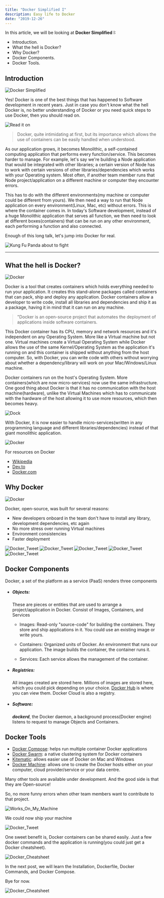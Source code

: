 ```yaml
---
title: "Docker Simplified I"
description: Easy life to Docker
date: "2019-12-26"
---
```


In this article, we will be looking at **Docker Simplified** I:                                      




+ Introduction. 
+ What the hell is Docker?  
+ Why Docker? 
+ Docker Components. 
+ Docker Tools.  



## Introduction    

![Docker Simplified](images/docker_simplfied.png) 

Yes! Docker is one of the best things that has happened to Software development in recent years. Just in case you don't know what the hell Docker is, no better understanding of Docker or you need quick steps to use Docker, then you should read on.

![Read it on](images/read_it.png)


> Docker, quite intimidating at first, but its importance which allows the use of containers can be easily handled when understood.

As our application grows, it becomes Monolithic, a self-contained computing application that performs every function/service. This becomes harder to manage. For example, let's say we're building a Node application that would be integrated with other libraries; a certain version of Node has to work with certain versions of other libraries/dependencies which works with your Operating system. Most often, if another team member runs that Node project/application on a different machine or computer they encounter errors.

This has to do with the different environments(my machine or computer could be different from yours). We then need a way to run that Node application on every environment(Linux, Mac, etc) without errors. This is where the container comes in. In today's Software development, instead of a huge Monolithic application that serves all function, we then need to look at different boxes(containers) that can be run on any other environment, each performing a function and also connected.

Enough of this long talk, let's jump into Docker for real.

![Kung Fu Panda about to fight](images/enough_talk.jpg)

---



## What the hell is Docker?

![Docker](images/what_is_docker.png)


Docker is a tool that creates containers which holds everything needed to run your application.
It creates this stand-alone packages called containers that can pack, ship and deploy any application.
Docker containers allow a developer to write code, install all libraries and dependencies and ship it as a package, having it in mind that it can run on any machine.

> "Docker is an open-source project that automates the deployment of applications inside software containers.


This Docker container has its CPU, memory and network resources and it's independent on any  Operating System. More like a Virtual machine but not one. Virtual machines create a Virtual Operating System while Docker allows the use of the same Kernel/Operating System as the application it's running on and this container is shipped without anything from the host computer.
So, with Docker, you can write code with others without worrying about whether a dependency/library will work on your Mac/Windows/Linux machine. 

Docker containers run on the host's Operating System. More containers(which are now micro-services) now use the same infrastructure.
One good thing about Docker is that it has no communication with the host machine(hardware), unlike the Virtual Machines which has to communicate with the hardware of the host allowing it to use more resources, which then becomes heavy.


![Dock](images/dock.jpg)


With Docker, it is now easier to handle micro-services(written in any programming language and different libraries/dependencies) instead of that giant monolithic application.


![Docker](images/docker_future.jpeg)


For resources on Docker

+ [Wikipedia](https://en.wikipedia.org/wiki/Docker_(software))
+ [Dev.to](https://dev.to/azure/docker---from-the-beginning-part-i-28c6)
+ [Docker.com](https://www.docker.com/why-docker)



## Why Docker

![Docker](images/why.jpeg)

Docker, open-source, was built for several reasons:

+ New developers onboard in the team don't have to install any library, development dependencies, etc again
+ No more stress over running Virtual machines
+ Environment consistencies
+ Faster deployment


![Docker_Tweet](images/tweet1.png)
![Docker_Tweet](images/tweet2.png)
![Docker_Tweet](images/tweet3.png)
![Docker_Tweet](images/tweet4.png)
![Docker_Tweet](images/tweet5.png)


## Docker Components

Docker, a set of the platform as a service (PaaS) renders three components

+ ##### Objects: 
  These are pieces or entities that are used to arrange a project/application in Docker. Consist of Images, Containers, and Services
    
  + Images:
        Read-only "source-code" for building the containers. They store and ship applications in it. You could use an existing image or write yours.

  + Containers:
        Organized units of Docker. An environment that runs our application. The image builds the container, the container runs it.

   + Services:
        Each service allows the management of the container.

+ ##### Registries:

    All images created are stored here. Millions of images are stored here, which you could pick depending on your choice. [Docker Hub](https://hub.docker.com/) is where you can view them. Docker Cloud is also a registry.

+ ##### Software:

    ***dockerd***, the Docker daemon, a background process(Docker engine) listens to request to manage Objects and Containers.


## Docker Tools

+ [Docker Compose](https://github.com/docker/compose): helps run multiple container Docker applications
+ [Docker Swarm](https://github.com/docker/swarm): a native clustering system for Docker containers
+ [Kitematic](https://github.com/docker/kitematic): allows easier use of Docker on Mac and Windows
+ [Docker Machine](https://github.com/docker/machine): allows one to create the Docker hosts either on your computer, cloud provider/service or your data centre.


Many other tools are available under development. And the good side is that they are Open-source!

So, no more funny errors when other team members want to contribute to that project.

![Works_On_My_Machine](images/works.jpeg)

We could now ship your machine

![Docker_Tweet](images/lol.jpeg)

One sweet benefit is, Docker containers can be shared easily. Just a few docker commands and the application is running(you could just get a Docker cheatsheet).

![Docker_Cheatsheet](images/cheatsheet.jpeg)

In the next post, we will learn the Installation, Dockerfile, Docker Commands, and Docker Compose.

Bye for now.

![Docker_Cheatsheet](images/bye.jpeg)
